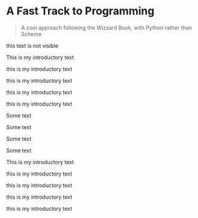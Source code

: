 # A Fast Track to Programming
> A cool approach following the Wizzard Book, with Python rather than Scheme


this text is not visible

This is my introductory text

this is my introductory text

this is my introductory text

this is my introductory text

this is my introductory text

Some text

Some text


Some text


Some text


This is my introductory text

this is my introductory text

this is my introductory text

this is my introductory text

this is my introductory text
